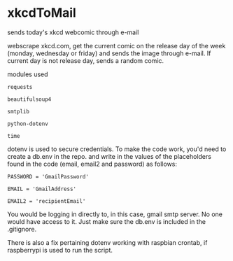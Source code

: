 # xkcdToMail
 sends today's xkcd webcomic through e-mail

webscrape xkcd.com, get the current comic on the release day of the week (monday, wednesday or friday) and sends the image through e-mail. If current day is not release day, sends a random comic.

modules used

    requests
    
    beautifulsoup4
    
    smtplib
    
    python-dotenv
    
    time
    
dotenv is used to secure credentials. To make the code work, you'd need to create a db.env in the repo. and write in the values of the placeholders found in the code (email, email2 and password) as follows:

    PASSWORD = 'GmailPassword'
 
    EMAIL = 'GmailAddress'
 
    EMAIL2 = 'recipientEmail'
 
You would be logging in directly to, in this case, gmail smtp server. No one would have access to it. Just make sure the db.env is included in the .gitignore.

There is also a fix pertaining dotenv working with raspbian crontab, if raspberrypi is used to run the script.
